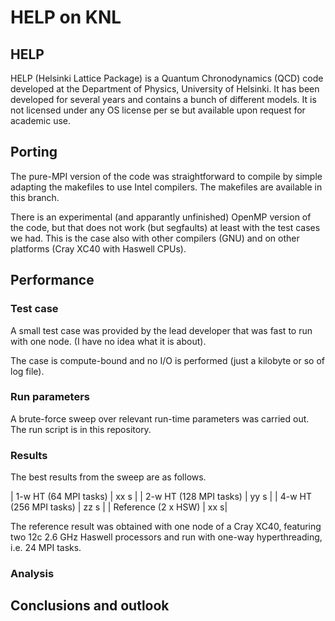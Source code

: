 # HELP on KNL

## HELP
HELP (Helsinki Lattice Package) is a Quantum Chronodynamics (QCD) code developed at the Department of Physics,
University of Helsinki. It has been developed for several years and contains a bunch of different models. It is not
licensed under any OS license per se but available upon request for academic use.

## Porting

The pure-MPI version of the code was straightforward to compile by simple adapting the makefiles to use Intel compilers.
The makefiles are available in this branch.

There is an experimental (and apparantly unfinished) OpenMP version of the code, but that does not work (but segfaults) at least
with the test cases we had. This is the case also with other compilers (GNU) and on other platforms (Cray XC40 with Haswell CPUs).

## Performance

### Test case

A small test case was provided by the lead developer that was fast to run with one node. (I have no idea what it is about).

The case is compute-bound and no I/O is performed (just a kilobyte or so of log file).

### Run parameters

A brute-force sweep over relevant run-time parameters was carried out. The run script is in this repository.

### Results

The best results from the sweep are as follows.

| 1-w HT (64 MPI tasks) | xx s |
| 2-w HT (128 MPI tasks) | yy s |
| 4-w HT (256 MPI tasks) | zz s |
| Reference (2 x HSW) | xx s| 

The reference result was obtained with one node of a Cray XC40, featuring two 12c 2.6 GHz Haswell processors and run 
with one-way hyperthreading, i.e. 24 MPI tasks.

### Analysis

## Conclusions and outlook
